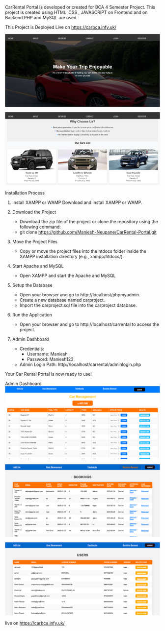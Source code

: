 CarRental Portal is developed or created for BCA 4 Semester Project. This project is created using HTML ,CSS , JAVASCRIPT on Frontend and on Backend PHP and MySQL are used.


This Project is Deployed Live on   https://carbca.infy.uk/

![image alt](https://github.com/Maniesh-Neupane/CarRental-Portal/blob/master/index1.png?raw=true)

![image alt](https://github.com/Maniesh-Neupane/CarRental-Portal/blob/master/index2.png?raw=true)


Installation Process

1. Install XAMPP or WAMP
   Download and install XAMPP or WAMP.

2. Download the Project
   - Download the zip file of the project or clone the repository using the following command:
   - 
     git clone https://github.com/Maniesh-Neupane/CarRental-Portal.git

3. Move the Project Files
   - Copy or move the project files into the htdocs folder inside the XAMPP installation directory (e.g., xampp/htdocs/).

4. Start Apache and MySQL
   - Open XAMPP and start the Apache and MySQL 

5. Setup the Database
   - Open your browser and go to http://localhost/phpmyadmin.
   - Create a new database named carproject.
   - Import the carproject.sql file into the carproject database.

6. Run the Application
   - Open your browser and go to http://localhost/carrental to access the project.

7. Admin Dashboard
   - Credentials:
     - Username: Maniesh
     - Password: Maniesh123
   - Admin Login Path:
     http://localhost/carrental/adminlogin.php

Your Car Rental Portal is now ready to use!



Admin Dashboard
![image alt](https://github.com/Maniesh-Neupane/CarRental-Portal/blob/master/addcar.png?raw=true)

![image alt](https://github.com/Maniesh-Neupane/CarRental-Portal/blob/master/bookingreq.png?raw=true)

![image alt](https://github.com/Maniesh-Neupane/CarRental-Portal/blob/master/adminuser.png?raw=true)

live on https://carbca.infy.uk/


 

    
